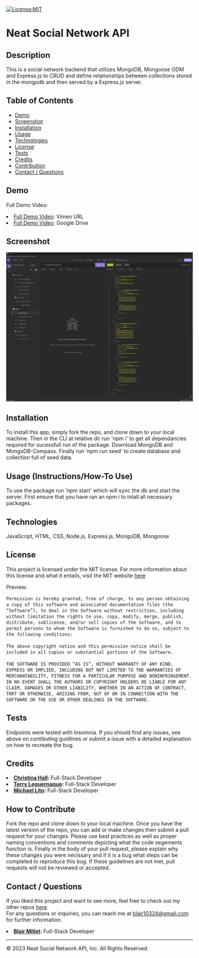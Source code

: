 [![License:MIT](https://img.shields.io/badge/License-MIT-yellow.svg)](https://opensource.org/licenses/MIT)

# Neat Social Network API

## Description
This is a social network backend that utilizes MongoDB, Mongoose ODM and Express.js to CRUD and define relationships between collections stored in the mongodb and then served by a Express.js server.


## Table of Contents
- [Demo](#demo)
- [Screenshot](#screenshot)
- [Installation](#installation)
- [Usage](#usage)
- [Technologies](#technologies)
- [License](#license)
- [Tests](#tests)
- [Credits](#credits)
- [Contribution](#how-to-contribute)
- [Contact / Questions](#contact--questions)


## Demo
Full Demo Video:  
<li><a href="https://vimeo.com/825685059">Full Demo Video</a>: Vimeo URL</li>
<li><a href="https://drive.google.com/file/d/18pfA_InAp-O71X0o2yR1bOqveZ3M8fth/view?usp=sharing">Full Demo Video</a>: Google Drive</li>



## Screenshot
![Insomnia Screenshot](/assets/insomnia_screenshot_1.png)


## Installation
To install this app, simply fork the repo, and clone down to your local machine. Then in the CLI at relative dir run 'npm i' to get all dependancies required for sucessfull run of the package. Download MongoDB and MongoDB-Compass. Finally run 'npm run seed' to create database and collection full of seed data.


## Usage (Instructions/How-To Use)
To use the package run 'npm start' which will sync the db and start the server.
First ensure that you have ran an npm i to intall all necessary packages. 


## Technologies
JavaScript, HTML, CSS, Node.js, Express.js, MongoDB, Mongoose


## License
This project is licensed under the MIT license. For more information about this license and what it entails, visit the MIT website <a href="https://opensource.org/licenses/MIT">here</a>

Preview:

    Permission is hereby granted, free of charge, to any person obtaining a copy of this software and associated documentation files (the “Software”), to deal in the Software without restriction, including without limitation the rights to use, copy, modify, merge, publish, distribute, sublicense, and/or sell copies of the Software, and to permit persons to whom the Software is furnished to do so, subject to the following conditions:

    The above copyright notice and this permission notice shall be included in all copies or substantial portions of the Software.

    THE SOFTWARE IS PROVIDED “AS IS”, WITHOUT WARRANTY OF ANY KIND, EXPRESS OR IMPLIED, INCLUDING BUT NOT LIMITED TO THE WARRANTIES OF MERCHANTABILITY, FITNESS FOR A PARTICULAR PURPOSE AND NONINFRINGEMENT. IN NO EVENT SHALL THE AUTHORS OR COPYRIGHT HOLDERS BE LIABLE FOR ANY CLAIM, DAMAGES OR OTHER LIABILITY, WHETHER IN AN ACTION OF CONTRACT, TORT OR OTHERWISE, ARISING FROM, OUT OF OR IN CONNECTION WITH THE SOFTWARE OR THE USE OR OTHER DEALINGS IN THE SOFTWARE.


## Tests
Endpoints were tested with Insomnia. 
If you should find any issues, see above on contibuting guidlines or submit a issue with a detailed explanation on how to recreate the bug.


## Credits
<li><strong><a href="https://github.com/alc0ve" target="_blank">Christina Hall</a>:</strong> Full-Stack Developer</li> 
<li><strong><a href="https://github.com/tlequernaque" target="_blank">Terry Lequernaque</a>:</strong> Full-Stack Developer</li>  
<li><strong><a href="https://github.com/Micklitodev" target="_blank">Michael Lito</a>:</strong> Full-Stack Developer</li>  


## How to Contribute
Fork the repo and clone down to your local machine. Once you have the latest version of the repo, you can add or make changes then submit a pull request for your changes. Please use best practices as well as proper naming conventions and comments depicting what the code segements function is. Finally in the body of your pull request, please explain why these changes you were necissary and if it is a bug what steps can be completed to reproduce this bug. If these guidelines are not met, pull requests will not be reviewed or accepted.

## Contact / Questions
If you liked this project and want to see more, feel free to check out my other repos [here](https://github.com/blairrrrwho).  
For any questions or inquiries, you can reach me at blair10324@gmail.com for further information.    


<li><strong><a href="https://github.com/blairrrrwho" target="_blank">Blair Millet</a>:</strong> Full-Stack Developer</li>  

- - - - 
© 2023 Neat Social Network API, Inc. All Rights Reserved.
